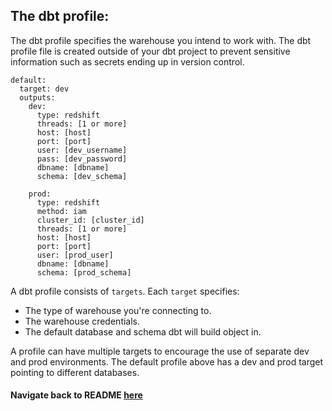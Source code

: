 ## The dbt profile:

The dbt profile specifies the warehouse you intend to work with. The dbt profile file is created outside of your dbt project to prevent sensitive information such as secrets ending up in version control.

```
default:
  target: dev
  outputs:
    dev:
      type: redshift
      threads: [1 or more]
      host: [host]
      port: [port]
      user: [dev_username]
      pass: [dev_password]
      dbname: [dbname]
      schema: [dev_schema]

    prod:
      type: redshift
      method: iam
      cluster_id: [cluster_id]
      threads: [1 or more]
      host: [host]
      port: [port]
      user: [prod_user]
      dbname: [dbname]
      schema: [prod_schema]
```

A dbt profile consists of `targets`. Each `target` specifies:
* The type of warehouse you're connecting to.
* The warehouse credentials.
* The default database and schema dbt will build object in.

A profile can have multiple targets to encourage the use of separate dev and prod environments.
The default profile above has a dev and prod target pointing to different databases. 

#### Navigate back to README [here](README.md)
